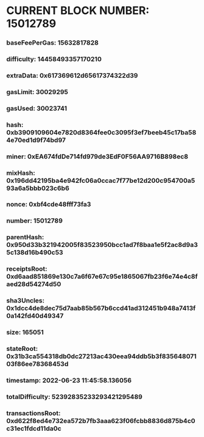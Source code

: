 # CURRENT BLOCK NUMBER: 15012789

### baseFeePerGas: 15632817828
### difficulty: 14458493357170210
### extraData: 0x617369612d65617374322d39
### gasLimit: 30029295
### gasUsed: 30023741
### hash: 0xb3909109604e7820d8364fee0c3095f3ef7beeb45c17ba584e70ed1d9f74bd97
### miner: 0xEA674fdDe714fd979de3EdF0F56AA9716B898ec8
### mixHash: 0x196dd42195ba4e942fc06a0ccac7f77be12d200c954700a593a6a5bbb023c6b6
### nonce: 0xbf4cde48fff73fa3
### number: 15012789
### parentHash: 0x950d33b321942005f83523950bcc1ad7f8baa1e5f2ac8d9a35c138d16b490c53
### receiptsRoot: 0xd6aad851869e130c7a6f67e67c95e1865067fb23f6e74e4c8faed28d54274d50
### sha3Uncles: 0x1dcc4de8dec75d7aab85b567b6ccd41ad312451b948a7413f0a142fd40d49347
### size: 165051
### stateRoot: 0x31b3ca554318db0dc27213ac430eea94ddb5b3f83564807103f86ee78368453d
### timestamp: 2022-06-23 11:45:58.136056
### totalDifficulty: 52392835233293421295489
### transactionsRoot: 0xd622f8ed4e732ea572b7fb3aaa623f06fcbb8836d875b4c0c31ec1fdcd11da0c
